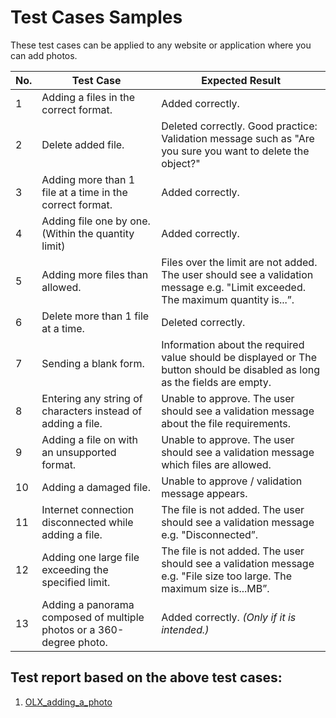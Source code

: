 # Test Cases Samples #


These test cases can be applied to any website or application where you can add photos.

| No. |	Test Case |	Expected Result |
|----|---------|-----------------|
|1 |Adding a files in the correct format.|Added correctly.|
|2 |Delete added file. |Deleted correctly. Good practice: Validation message such as "Are you sure you want to delete the object?"|
|3 |Adding more than 1 file at a time in the correct format. |Added correctly.|
|4 |Adding file one by one. (Within the quantity limit)	|Added correctly.|
|5 |Adding more files than allowed.|Files over the limit are not added. The user should see a validation message e.g. "Limit exceeded. The maximum quantity is...”. |
|6 |Delete more than 1 file at a time.	|Deleted correctly. |
|7 |Sending a blank form. |Information about the required value should be displayed or The button should be disabled as long as the fields are empty.|
|8 |Entering any string of characters instead of adding a file. |Unable to approve. The user should see a validation message about the file requirements.|
|9 |Adding a file on with an unsupported format.|Unable to approve. The user should see a validation message which files are allowed. |
|10 |Adding a damaged file.|Unable to approve / validation message appears.|
|11 |Internet connection disconnected while adding a file. |The file is not added. The user should see a validation message e.g. "Disconnected”. |
|12 |Adding one large file exceeding the specified limit.	|The file is not added. The user should see a validation message e.g. "File size too large. The maximum size is...MB”. |
|13 |Adding a panorama composed of multiple photos or a 360-degree photo.	|Added correctly. _(Only if it is intended.)_  |

## Test report based on the above test cases: ##
1. [OLX_adding_a_photo](https://github.com/KarolinaSzczech/Manual_tester_Portfolio/blob/nowy_raport/test_raport/OLX_adding_a_photo.md)
